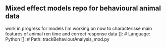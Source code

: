 ## Mixed effect models repo for behavioural animal data
work in progress for models I'm working on now to characterisse main features of animal rxn time and correct response data 
[]: # Language: Python
[]: # Path: trackBehaviourAnalysis_mod.py
